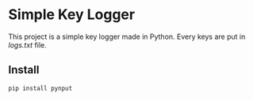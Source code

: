 # Simple Key Logger

This project is a simple key logger made in Python. Every keys are put in _logs.txt_ file.

## Install

`pip install pynput`

